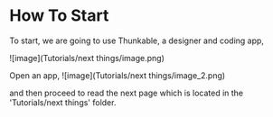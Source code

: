 # How To Start
To start, we are going to use Thunkable, a designer and coding app,

![image](Tutorials/next things/image.png)

Open an app, 
![image](Tutorials/next things/image_2.png)

and then proceed to read the next page which is located in the 'Tutorials/next things' folder.

